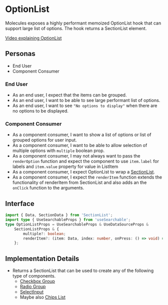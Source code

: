 # OptionList

Molecules exposes a highly performant memoized OptionList hook that can support large list of options. The hook returns a SectionList element.

[Video explaining OptionList](https://www.loom.com/share/42de0e5f4f814bd8ac8b851a01a633a7)

## Personas

-   End User
-   Component Consumer

### End User

-   As an end user, I expect that the items can be grouped.
-   As an end user, I want to be able to see large performant list of options.
-   As an end user, I want to see `"No options to display"` when there are no options to be displayed.

### Component Consumer

-   As a component consumer, I want to show a list of options or list of grouped options for user input.
-   As a component consumer, I want to be able to allow selection of multiple options with `multiple` boolean prop.
-   As a component consumer, I may not always want to pass the `renderOption` function and expect the component to use `item.label` for labels and `item.value` property for value in ListItem
-   As a component consumer, I expect OptionList to wrap a [SectionList](./SectionList.md).
-   As a component consumer, I expect the `renderItem` function extends the functionality of renderItem from SectionList and also adds an the `onClick` function to the arguments.

## Interface

```ts
import { Data, SectionData } from 'SectionList';
import type { UseSearchableProps } from 'useSearchable';
type OptionListProps = UseSearchableProps & UseDataSourceProps &
    SectionListProps & {
        multiple?: boolean;
        renderItem?: (item: Data, index: number, onPress: () => void) => ReactNode;
    };
```

## Implementation Details

-   Returns a SectionList that can be used to create any of the following type of components.
    -   [Checkbox Group](./Checkbox.md#checkbox-group)
    -   [Radio Group](./Radio.md#radio-group)
    -   [SelectInput](./SelectInput.md)
    -   Maybe also [Chips List](./Chips.md#chips-list)
